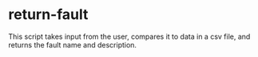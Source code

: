 # return-fault

This script takes input from the user, compares it to data in a csv file, and returns the fault name and description.
 
